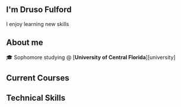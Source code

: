 ## I'm Druso Fulford
I enjoy learning new skills

## About me
:mortar_board: Sophomore studying @ [**University of Central Florida**][university]<br>

## Current Courses


## Technical Skills

## 

